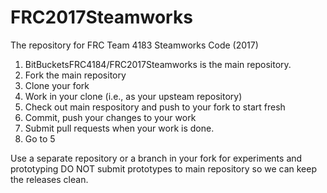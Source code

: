 # FRC2017Steamworks
The repository for FRC Team 4183 Steamworks Code (2017)

1. BitBucketsFRC4184/FRC2017Steamworks is the main repository. 
2. Fork the main repository
3. Clone your fork
4. Work in your clone (i.e., as your upsteam repository)
5. Check out main respository and push to your fork to start fresh
6. Commit, push your changes to your work
7. Submit pull requests when your work is done.
8. Go to 5

Use a separate repository or a branch in your fork for experiments and prototyping
DO NOT submit prototypes to main repository so we can keep the releases clean.

